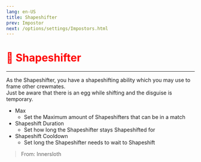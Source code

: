 ```yaml
---
lang: en-US
title: Shapeshifter
prev: Impostor
next: /options/settings/Impostors.html
---
```


# <font color="red">🔷 <b>Shapeshifter</b></font> <Badge text="Vanilla" type="tip" vertical="middle"/>
---

As the Shapeshifter, you have a shapeshifting ability which you may use to frame other crewmates.<br>
Just be aware that there is an egg while shifting and the disguise is temporary.
* Max
  * Set the Maximum amount of Shapeshifters that can be in a match
* Shapeshift Duration
  * Set how long the Shapeshifter stays Shapeshifted for
* Shapeshift Cooldown
  * Set long the Shapeshifter needs to wait to Shapeshift

> From: Innersloth